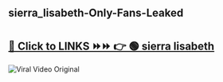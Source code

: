 
 ## sierra_lisabeth-Only-Fans-Leaked

# <h2><a href="https://clipsfans.com/sierra_lisabeth&ref=git">🔗 Click to LINKS ⏩⏩ 👉 🟢 sierra lisabeth </a></h2>

<a href="https://clipsfans.com/sierra_lisabeth&ref=git" rel="nofollow" data-target="animated-image.originalLink"><img src="https://i.ibb.co.com/xMMVF88/686577567.gif" alt="Viral Video Original" style="max-width: 100%; display: inline-block;" data-target="animated-image.originalImage"></a>
